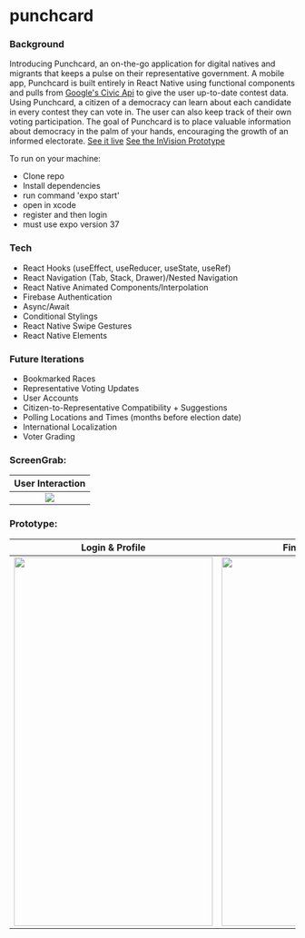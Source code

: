 # punchcard

### Background
Introducing Punchcard, an on-the-go application for digital natives and migrants that keeps a pulse on their representative government. A mobile app, Punchcard is built entirely in React Native using functional components and pulls from [Google's Civic Api](https://developers.google.com/civic-information) to give the user up-to-date contest data. Using Punchcard, a citizen of a democracy can learn about each candidate in every contest they can vote in. The user can also keep track of their own voting participation. The goal of Punchcard is to place valuable information about democracy in the palm of your hands, encouraging the growth of an informed electorate. [See it live](https://exp.host/@codexguajil/punchcard) [See the InVision Prototype](https://projects.invisionapp.com/prototype/punchcard-ck9vsdrd900lml901ld1x33rz/play/e537b54a)

To run on your machine: 
  - Clone repo
  - Install dependencies
  - run command 'expo start'
  - open in xcode
  - register and then login
  - must use expo version 37

### Tech
- React Hooks (useEffect, useReducer, useState, useRef)  
- React Navigation (Tab, Stack, Drawer)/Nested Navigation  
- React Native Animated Components/Interpolation  
- Firebase Authentication
- Async/Await  
- Conditional Stylings  
- React Native Swipe Gestures  
- React Native Elements

### Future Iterations
- Bookmarked Races
- Representative Voting Updates
- User Accounts
- Citizen-to-Representative Compatibility + Suggestions
- Polling Locations and Times (months before election date) 
- International Localization
- Voter Grading

### ScreenGrab: 
| User Interaction |
|------------|
| <div align="center"><img src="https://user-images.githubusercontent.com/20582868/82393673-bbd7f980-9a0c-11ea-94d3-8a27bb4083c2.gif" /></div> |

### Prototype:

| Login & Profile      | Finding Elections      |
|------------|-------------|
| <img src="https://user-images.githubusercontent.com/20582868/82383817-36484f80-99f4-11ea-8e0d-955329e46a3d.gif" width="350" height="650" /> | <img src="https://user-images.githubusercontent.com/20582868/82383848-4829f280-99f4-11ea-88a5-d6a66b8f8c20.gif" width="350" height="650"/> |
